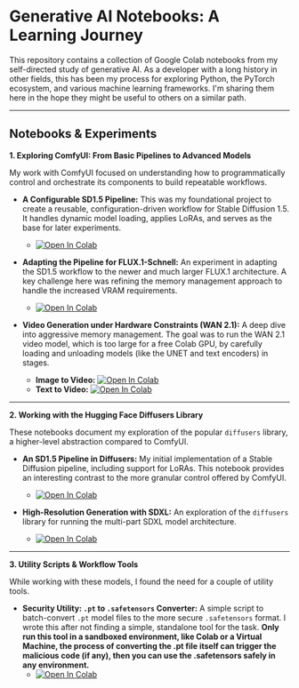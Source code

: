 # Generative AI Notebooks: A Learning Journey

This repository contains a collection of Google Colab notebooks from my self-directed study of generative AI. As a developer with a long history in other fields, this has been my process for exploring Python, the PyTorch ecosystem, and various machine learning frameworks. I'm sharing them here in the hope they might be useful to others on a similar path.

---
## Notebooks & Experiments

**1. Exploring ComfyUI: From Basic Pipelines to Advanced Models**

My work with ComfyUI focused on understanding how to programmatically control and orchestrate its components to build repeatable workflows.

*   **A Configurable SD1.5 Pipeline:** This was my foundational project to create a reusable, configuration-driven workflow for Stable Diffusion 1.5. It handles dynamic model loading, applies LoRAs, and serves as the base for later experiments.
    *   [![Open In Colab](https://colab.research.google.com/assets/colab-badge.svg)](https://colab.research.google.com/github/lfaga/Generative-AI-Notebook-Projects/blob/main/ComfyUI_SD15.ipynb)

*   **Adapting the Pipeline for FLUX.1-Schnell:** An experiment in adapting the SD1.5 workflow to the newer and much larger FLUX.1 architecture. A key challenge here was refining the memory management approach to handle the increased VRAM requirements.
    *   [![Open In Colab](https://colab.research.google.com/assets/colab-badge.svg)](https://colab.research.google.com/github/lfaga/Generative-AI-Notebook-Projects/blob/main/ComfyUI_Flux1-Schnell_Chroma.ipynb)

*   **Video Generation under Hardware Constraints (WAN 2.1):** A deep dive into aggressive memory management. The goal was to run the WAN 2.1 video model, which is too large for a free Colab GPU, by carefully loading and unloading models (like the UNET and text encoders) in stages.
    *   **Image to Video:**
[![Open In Colab](https://colab.research.google.com/assets/colab-badge.svg)](https://colab.research.google.com/github/lfaga/Generative-AI-Notebook-Projects/blob/main/Wan2.1_I2V_14B_FusionX-GGUF-WithLoRAs.ipynb)
    *   **Text to Video:**
[![Open In Colab](https://colab.research.google.com/assets/colab-badge.svg)](https://colab.research.google.com/github/lfaga/Generative-AI-Notebook-Projects/blob/main/Wan2.1_T2V_14B_FusionX-GGUF-WithLoRAs.ipynb)

---
**2. Working with the Hugging Face Diffusers Library**

These notebooks document my exploration of the popular `diffusers` library, a higher-level abstraction compared to ComfyUI.

*   **An SD1.5 Pipeline in Diffusers:** My initial implementation of a Stable Diffusion pipeline, including support for LoRAs. This notebook provides an interesting contrast to the more granular control offered by ComfyUI.
    *   [![Open In Colab](https://colab.research.google.com/assets/colab-badge.svg)](https://colab.research.google.com/github/lfaga/Generative-AI-Notebook-Projects/blob/main/HF-diffusers-SD15.ipynb)

*   **High-Resolution Generation with SDXL:** An exploration of the `diffusers` library for running the multi-part SDXL model architecture.
    *   [![Open In Colab](https://colab.research.google.com/assets/colab-badge.svg)](https://colab.research.google.com/github/lfaga/Generative-AI-Notebook-Projects/blob/main/HF-diffusers-SDXL.ipynb)

---
**3. Utility Scripts & Workflow Tools**

While working with these models, I found the need for a couple of utility tools.

*   **Security Utility: `.pt` to `.safetensors` Converter:** A simple script to batch-convert `.pt` model files to the more secure `.safetensors` format. I wrote this after not finding a simple, standalone tool for the task.
    **Only run this tool in a sandboxed environment, like Colab or a Virtual Machine, the process of converting the .pt file itself can trigger the malicious code (if any), then you can use the .safetensors safely in any environment.**
    *   [![Open In Colab](https://colab.research.google.com/assets/colab-badge.svg)](https://colab.research.google.com/github/lfaga/Generative-AI-Notebook-Projects/blob/main/Pt2Safetensors.ipynb)
